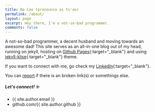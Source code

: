 ```yaml
---
title: Bo Cao (pronounce as ts'ao)
permalink: /about/
layout: page
excerpt: Hey there, I'm a not-so-bad programmer. 
comments: false
---
```


A not-so-bad programmer, a decent husband and moving towards an awesome dad! This site serves as an all-in-one blog out of my head, running on jekyll, hosting on [Github Pages](https://pages.github.com/){:target="_blank"} and using [jekyll-klise](https://github.com/piharpi/jekyll-klise){:target="_blank"} theme. 

If you want to connect with me, go check my [LinkedIn](https://www.linkedin.com/in/bo-cao/){:target="_blank"}. 

You can [report](http://github.com/oacob1/oacob1.github.io/issues/new) if there is an broken link(s) or somethings else.

##### Let's connect! ✨

- {{ site.author.email }}
- github.com/{{ site.author.github }}

